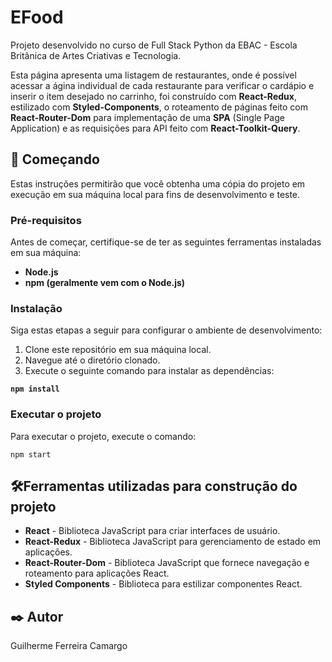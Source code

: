 # EFood

Projeto desenvolvido no curso de Full Stack Python da EBAC - Escola Britânica de Artes Criativas e Tecnologia.

Esta página apresenta uma listagem de restaurantes, onde é possível acessar a ágina individual de cada restaurante para
verificar o cardápio e inserir o item desejado no carrinho, foi construído com **React-Redux**, estilizado com **Styled-Components**,
o roteamento de páginas feito com **React-Router-Dom** para implementação de uma **SPA** (Single Page Application) e as requisições para API
feito com **React-Toolkit-Query**.

## 🚀 Começando

Estas instruções permitirão que você obtenha uma cópia do projeto em execução em sua máquina local para fins de desenvolvimento e teste.

### Pré-requisitos

Antes de começar, certifique-se de ter as seguintes ferramentas instaladas em sua máquina:

- **Node.js**
- **npm (geralmente vem com o Node.js)**

### Instalação

Siga estas etapas a seguir para configurar o ambiente de desenvolvimento:

1. Clone este repositório em sua máquina local.
2. Navegue até o diretório clonado.
3. Execute o seguinte comando para instalar as dependências:

  **``npm install``**

### Executar o projeto

Para executar o projeto, execute o comando:

    npm start

## 🛠️Ferramentas utilizadas para construção do projeto

* **React** - Biblioteca JavaScript para criar interfaces de usuário.
* **React-Redux** - Biblioteca JavaScript para gerenciamento de estado em aplicações.
* **React-Router-Dom** - Biblioteca JavaScript que fornece navegação e roteamento para aplicações React.
* **Styled Components** - Biblioteca para estilizar componentes React.

## ✒️ Autor

Guilherme Ferreira Camargo
